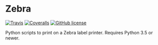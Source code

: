 # Zebra

[![Travis](http://img.shields.io/travis/twam/Zebra/master.svg)](https://travis-ci.org/twam/Zebra/)
[![Coveralls](https://img.shields.io/coveralls/twam/Zebra.svg)](https://coveralls.io/github/twam/Zebra)
[![GitHub license](https://img.shields.io/github/license/twam/Zebra.svg)]()

Python scripts to print on a Zebra label printer. Requires Python 3.5 or newer.
